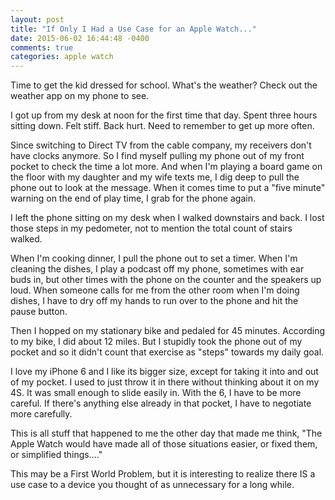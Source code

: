```yaml
---
layout: post
title: "If Only I Had a Use Case for an Apple Watch..."
date: 2015-06-02 16:44:48 -0400
comments: true
categories: apple watch
---
```

Time to get the kid dressed for school. What's the weather?  Check out the weather app on my phone to see.

I got up from my desk at noon for the first time that day.  Spent three hours sitting down.  Felt stiff.  Back hurt.  Need to remember to get up more often.

Since switching to Direct TV from the cable company, my receivers don't have clocks anymore.  So I find myself pulling my phone out of my front pocket to check the time a lot more.  And when I'm playing a board game on the floor with my daughter and my wife texts me, I dig deep to pull the phone out to look at the message. When it comes time to put a "five minute" warning on the end of play time, I grab for the phone again.

I left the phone sitting on my desk when I walked downstairs and back.  I lost those steps in my pedometer, not to mention the total count of stairs walked.

When I'm cooking dinner, I pull the phone out to set a timer. When I'm cleaning the dishes, I play a podcast off my phone, sometimes with ear buds in, but other times with the phone on the counter and the speakers up loud.  When someone calls for me from the other room when I'm doing dishes, I have to dry off my hands to run over to the phone and hit the pause button.

Then I hopped on my stationary bike and pedaled for 45 minutes.  According to my bike, I did about 12 miles.  But I stupidly took the phone out of my pocket and so it didn't count that exercise as "steps" towards my daily goal.

I love my iPhone 6 and I like its bigger size, except for taking it into and out of my pocket.  I used to just throw it in there without thinking about it on my 4S. It was small enough to slide easily in.  With the 6, I have to be more careful.  If there's anything else already in that pocket, I have to negotiate more carefully. 

This is all stuff that happened to me the other day that made me think, "The Apple Watch would have made all of those situations easier, or fixed them, or simplified things...."

This may be a First World Problem, but it is interesting to realize there IS a use case to a device you thought of as unnecessary for a long while.

